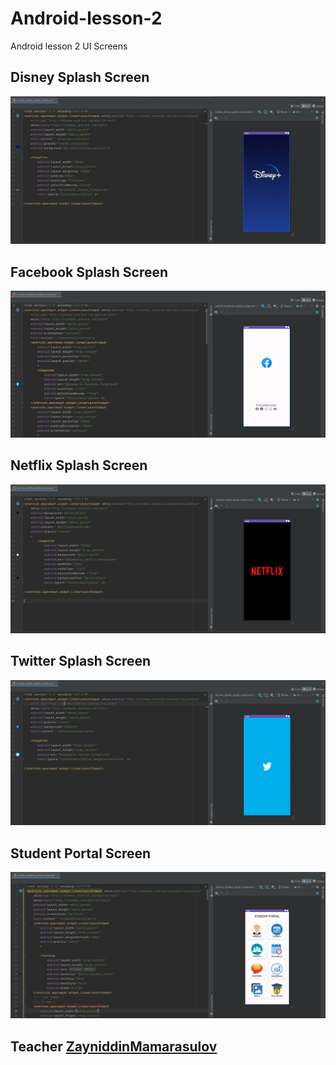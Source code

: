 # Android-lesson-2
Android lesson 2 UI Screens
## Disney Splash Screen
<img src="images/Screenshot 2023-07-28 144716.png" title="Disney Screen">

## Facebook Splash Screen
<img src="images/Screenshot 2023-07-28 144752.png" title="Facebook Screen">

## Netflix Splash Screen
<img src="images/Screenshot 2023-07-28 144829.png" title="Netflix Screen">

## Twitter Splash Screen
<img src="images/Screenshot 2023-07-28 144903.png" title="Twitter Screen">

## Student Portal Screen
<img src="images/Screenshot 2023-07-28 144943.png" title="Student UI">


## Teacher <a href="http://github.com/zayniddinmamarasulov">ZayniddinMamarasulov</a>
